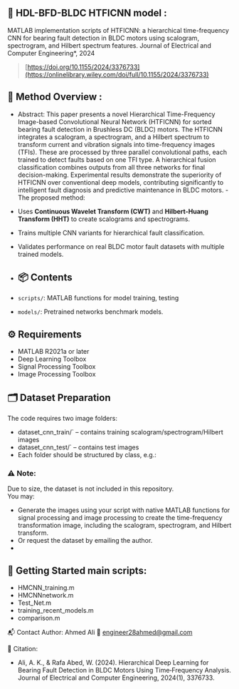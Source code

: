 ## 📘 HDL-BFD-BLDC HTFICNN model :
MATLAB implementation scripts of HTFICNN: a hierarchical time-frequency CNN for bearing fault detection in BLDC motors using scalogram, spectrogram, and Hilbert spectrum features.
Journal of Electrical and Computer Engineering*, 2024  
> [https://doi.org/10.1155/2024/3376733](https://onlinelibrary.wiley.com/doi/full/10.1155/2024/3376733)

## 🧠 Method Overview :
- Abstract: This paper presents a novel Hierarchical Time-Frequency Image-based Convolutional Neural Network (HTFICNN) for sorted bearing fault detection in Brushless DC (BLDC) motors. The HTFICNN integrates a scalogram, a spectrogram, and a Hilbert spectrum to transform current and vibration signals into time-frequency images (TFIs). These are processed by three parallel convolutional paths, each trained to detect faults based on one TFI type. A hierarchical fusion classification combines outputs from all three networks for final decision-making.
Experimental results demonstrate the superiority of HTFICNN over conventional deep models, contributing significantly to intelligent fault diagnosis and predictive maintenance in BLDC motors.
-The proposed method:
- Uses **Continuous Wavelet Transform (CWT)** and **Hilbert-Huang Transform (HHT)** to create scalograms and spectrograms.
- Trains multiple CNN variants for hierarchical fault classification.
- Validates performance on real BLDC motor fault datasets with multiple trained models.

- ## 📦 Contents
- `scripts/`: MATLAB functions for model training, testing
- `models/`: Pretrained networks benchmark models.

## ⚙️ Requirements
- MATLAB R2021a or later
- Deep Learning Toolbox
- Signal Processing Toolbox
- Image Processing Toolbox

## 🗂️ Dataset Preparation
The code requires two image folders:
- dataset_cnn_train/` – contains training scalogram/spectrogram/Hilbert images
- dataset_cnn_test/` – contains test images
-  Each folder should be structured by class, e.g.:
### ⚠️ Note:
Due to size, the dataset is not included in this repository.  
You may:
- Generate the images using your script with native MATLAB functions for signal processing and image processing to create the time-frequency transformation image, including the scalogram, spectrogram, and Hilbert transform.
- Or request the dataset by emailing the author.
- 
## 🚀 Getting Started main scripts:
- HMCNN_training.m
- HMCNNnetwork.m
- Test_Net.m
- training_recent_models.m
- comparison.m
  
📬 Contact
Author: Ahmed Ali
📧 engineer28ahmed@gmail.com

🔖 Citation:
- Ali, A. K., & Rafa Abed, W. (2024). Hierarchical Deep Learning for Bearing Fault Detection in BLDC Motors Using Time‐Frequency Analysis. Journal of Electrical and Computer Engineering, 2024(1), 3376733.‏
